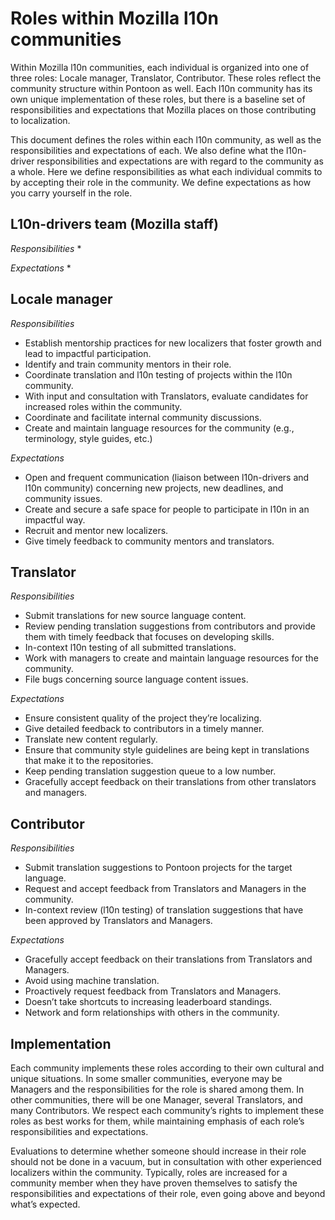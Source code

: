 # Roles within Mozilla l10n communities

Within Mozilla l10n communities, each individual is organized into one of three roles: Locale manager, Translator, Contributor. These roles reflect the community structure within Pontoon as well. Each l10n community has its own unique implementation of these roles, but there is a baseline set of responsibilities and expectations that Mozilla places on those contributing to localization.

This document defines the roles within each l10n community, as well as the responsibilities and expectations of each. We also define what the l10n-driver responsibilities and expectations are with regard to the community as a whole. Here we define responsibilities as what each individual commits to by accepting their role in the community. We define expectations as how you carry yourself in the role.

## L10n-drivers team (Mozilla staff)

*Responsibilities*
* 

*Expectations*
*

## Locale manager

*Responsibilities*

* Establish mentorship practices for new localizers that foster growth and lead to impactful participation.
* Identify and train community mentors in their role.
* Coordinate translation and l10n testing of projects within the l10n community.
* With input and consultation with Translators, evaluate candidates for increased roles within the community.
* Coordinate and facilitate internal community discussions.
* Create and maintain language resources for the community (e.g., terminology, style guides, etc.)

*Expectations*

* Open and frequent communication (liaison between l10n-drivers and l10n community) concerning new projects, new deadlines, and community issues.
* Create and secure a safe space for people to participate in l10n in an impactful way.
* Recruit and mentor new localizers.
* Give timely feedback to community mentors and translators.

## Translator

*Responsibilities*

* Submit translations for new source language content.
* Review pending translation suggestions from contributors and provide them with timely feedback that focuses on developing skills.
* In-context l10n testing of all submitted translations.
* Work with managers to create and maintain language resources for the community.
* File bugs concerning source language content issues.

*Expectations*

* Ensure consistent quality of the project they’re localizing.
* Give detailed feedback to contributors in a timely manner.
* Translate new content regularly.
* Ensure that community style guidelines are being kept in translations that make it to the repositories.
* Keep pending translation suggestion queue to a low number.
* Gracefully accept feedback on their translations from other translators and managers.

## Contributor

*Responsibilities*

* Submit translation suggestions to Pontoon projects for the target language.
* Request and accept feedback from Translators and Managers in the community.
* In-context review (l10n testing) of translation suggestions that have been approved by Translators and Managers.

*Expectations*

* Gracefully accept feedback on their translations from Translators and Managers.
* Avoid using machine translation.
* Proactively request feedback from Translators and Managers.
* Doesn’t take shortcuts to increasing leaderboard standings.
* Network and form relationships with others in the community.

## Implementation

Each community implements these roles according to their own cultural and unique situations. In some smaller communities, everyone may be Managers and the responsibilities for the role is shared among them. In other communities, there will be one Manager, several Translators, and many Contributors. We respect each community’s rights to implement these roles as best works for them, while maintaining emphasis of each role’s responsibilities and expectations.

Evaluations to determine whether someone should increase in their role should not be done in a vacuum, but in consultation with other experienced localizers within the community. Typically, roles are increased for a community member when they have proven themselves to satisfy the responsibilities and expectations of their role, even going above and beyond what’s expected.
